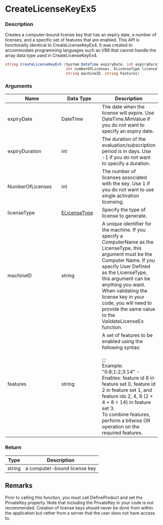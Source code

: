 # CreateLicenseKeyEx5

### Description

Creates a computer-bound license key that has an expiry date, a number of licenses, and a specific set of features that are enabled. This API is functionally identical to CreateLicenseKeyEx4. It was created to accommodate programming languages such as VB6 that cannot handle the array data type used in CreateLicenseKeyEx4.

```csharp
string CreateLicenseKeyEx5 (System.DateTime expiryDate, int expiryDuration, 
                            int numberOfLicenses, ELicenseType licenseType, 
                            string machineID, string Features)
```

### Arguments

<table><thead><tr><th width="206.33333333333331">Name</th><th width="155">Data Type</th><th>Description</th></tr></thead><tbody><tr><td>expiryDate</td><td>DateTime</td><td>The date when the license will expire. Use DateTime.MinValue if you do not want to specify an expiry date.</td></tr><tr><td>expiryDuration</td><td>int</td><td>The duration of the evaluation/subscription period is in days. Use -1 if you do not want to specify a duration.</td></tr><tr><td>NumberOfLicenses</td><td>int</td><td>The number of licenses associated with the key. Use 1 if you do not want to use single activation licensing.</td></tr><tr><td>licenseType</td><td><a href="https://soraco.readme.io/reference/elicensetype">ELicenseType</a></td><td>Specify the type of license to generate.</td></tr><tr><td>machineID</td><td>string</td><td>A unique identifier for the machine. If you specify a ComputerName as the LicenseType, this argument must be the Computer Name. If you specify User Defined as the LicenseType, this argument can be anything you want. When validating the license key in your code, you will need to provide the same value to the ValidateLicenseEx function.</td></tr><tr><td>features</td><td>string</td><td>A set of features to be enabled using the following syntax:<br><br>:;:<br>Example: "0:8;1:2;3:14" - Enables: feature id 8 in feature set 0, feature id 2 in feature set 1, and feature ids 2, 4, 8 (2 + 4 + 8 = 14) in feature set 3.<br>To combine features, perform a bitwise OR operation on the required features.</td></tr></tbody></table>

### Return

| Type   | Description                  |
| ------ | ---------------------------- |
| string | a computer-bound license key |

## Remarks

Prior to calling this function, you must call DefineProduct and set the PrivateKey property. Note that including the PrivateKey in your code is not recommended. Creation of license keys should never be done from within the application but rather from a server that the user does not have access to.
